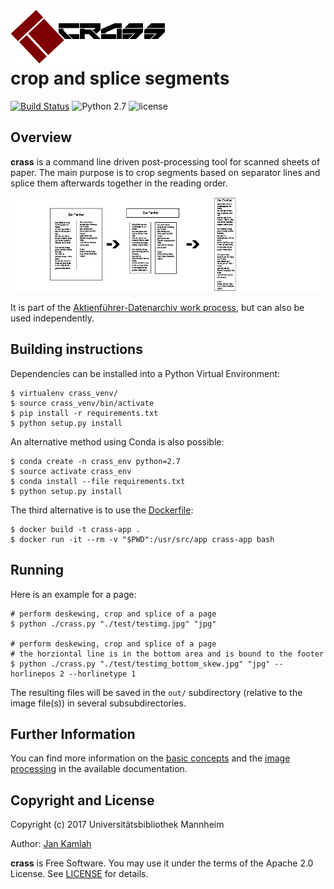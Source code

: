 ![crass logo](docs/img/crass_logo.png)  
crop and splice segments  
========================  
[![Build Status](https://travis-ci.org/UB-Mannheim/crass.svg?branch=master)](https://travis-ci.org/UB-Mannheim/crass)
![Python 2.7](https://img.shields.io/badge/python-2.7-yellow.svg)
![license](https://img.shields.io/badge/license-Apache%20License%202.0-blue.svg)


Overview
--------

**crass** is a command line driven post-processing tool for scanned sheets of paper.
The main purpose is to crop segments based on separator lines and splice them afterwards
together in the reading order.

![example-workflow](docs/img/basic_concept.png)

It is part of the [Aktienführer-Datenarchiv work process][akf-link],
but can also be used independently. 


Building instructions
---------------------

Dependencies can be installed into a Python Virtual Environment:

    $ virtualenv crass_venv/  
    $ source crass_venv/bin/activate  
    $ pip install -r requirements.txt  
    $ python setup.py install  

An alternative method using Conda is also possible:

    $ conda create -n crass_env python=2.7  
    $ source activate crass_env  
    $ conda install --file requirements.txt 
    $ python setup.py install  

The third alternative is to use the [Dockerfile](Dockerfile):

    $ docker build -t crass-app .
    $ docker run -it --rm -v "$PWD":/usr/src/app crass-app bash


Running
-------

Here is an example for a page:

    # perform deskewing, crop and splice of a page
    $ python ./crass.py "./test/testimg.jpg" "jpg" 
    
    # perform deskewing, crop and splice of a page 
    # the horziontal line is in the bottom area and is bound to the footer
    $ python ./crass.py "./test/testimg_bottom_skew.jpg" "jpg" --horlinepos 2 --horlinetype 1

The resulting files will be saved in the `out/` subdirectory (relative to the image file(s)) in several subsubdirectories.


Further Information
-------------------

You can find more information on the [basic concepts][basic-link] and the
[image processing][img-link] in the available documentation.


Copyright and License
----

Copyright (c) 2017 Universitätsbibliothek Mannheim

Author: [Jan Kamlah](https://github.com/jkamlah)

**crass** is Free Software. You may use it under the terms of the Apache 2.0 License.
See [LICENSE](./LICENSE) for details.


[akf-link]:  https://github.com/UB-Mannheim/Aktienfuehrer-Datenarchiv-Tools
[basic-link]: docs/basic-concepts.md
[img-link]: docs/image-processing.md
